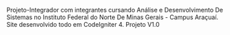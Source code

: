 Projeto-Integrador
com integrantes cursando Análise e Desenvolvimento De Sistemas no Instituto Federal do Norte De Minas Gerais - Campus Araçuaí.
Site desenvolvido todo em CodeIgniter 4.
Projeto V1.0 

